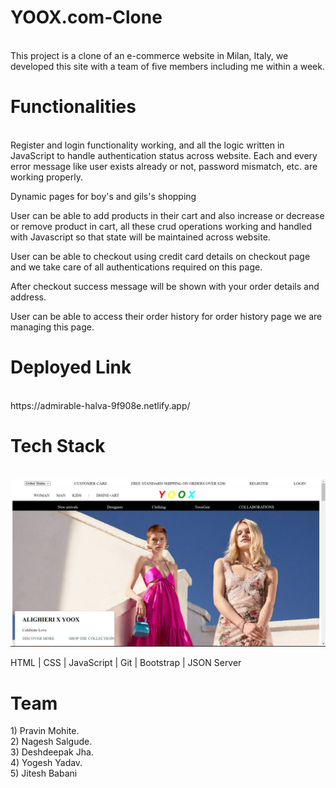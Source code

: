 # YOOX.com-Clone
<br>
<span>This project is a clone of an e-commerce website in Milan, Italy, we developed this site with a team of five members including me within a week.<span>
<br>
<h1>Functionalities</h1>
<br>
<span>Register and login functionality working, and all the logic written in JavaScript to handle authentication status across website.<span>
<span>Each and every error message like user exists already or not, password mismatch, etc. are working properly.<span>


<span>Dynamic pages for boy's and gils's shopping<span>

<span>User can be able to add products in their cart and also increase or decrease or remove product in cart, all these crud operations working and handled with Javascript so that state will be maintained across website.<span>

<span>User can be able to checkout using credit card details on checkout page and we take care of all authentications required on this page.<span>

<span>After checkout success message will be shown with your order details and address.<span>

<span>User can be able to access their order history for order history page we are managing this page.<span>
<br>
<h1>Deployed Link</h1>
<br>
https://admirable-halva-9f908e.netlify.app/
<h1>Tech Stack</h1>
<br>

<img src="./YOOX.png" >

HTML | CSS | JavaScript | Git | Bootstrap | JSON Server

<h1>Team</h1>
1) Pravin Mohite.
<br>
2) Nagesh Salgude.
<br>
3) Deshdeepak Jha.
<br>
4) Yogesh Yadav.
<br>
5) Jitesh Babani

